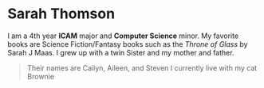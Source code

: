# Sarah Thomson
I am a 4th year **ICAM** major and **Computer Science** minor.
My favorite books are Science Fiction/Fantasy books such as the *Throne of Glass* by Sarah J Maas.
I grew up with a twin Sister and my mother and father.
>Their names are Cailyn, Aileen, and Steven
I currently live with my cat Brownie